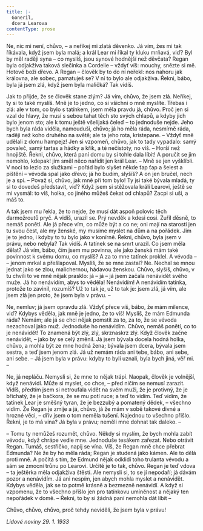 ```yaml
---
title: |-
  Goneril,
  dcera Learova
contentType: prose
---
```


Ne, nic mi není, chůvo, – a neříkej mi zlatá děvenko. Já vím, žes mi tak říkávala, když jsem byla malá; a král Lear mi říkal ty kluku mrňavá, viď? Byl by měl raději syna – co myslíš, jsou synové hodnější než děvčata? Regan byla odjakživa taková slečinka a Cordelie – vždyť víš: mouchy, snězte si mě. Hotové boží dřevo. A Regan – člověk by to do ní neřekl: nos nahoru jak královna, ale sobec, pamatuješ se? V ní to bylo ale odjakživa. Řekni, bábo, byla já jsem zlá, když jsem byla maličká? Tak vidíš.

Jak to přijde, že se člověk stane zlým? Já vím, chůvo, že jsem zlá. Neříkej, ty si to také myslíš. Mně je to jedno, co si všichni o mně myslíte. Třebas i zlá: ale v tom, co bylo s tatínkem, jsem měla pravdu já, chůvo. Proč jen si vzal do hlavy, že musí s sebou tahat těch sto svých chlapů, a kdyby jich bylo jenom sto; ale k tomu ještě všelijaká čeleď – to jednoduše nejde. Jeho bych byla ráda viděla, namouduši, chůvo; já ho měla ráda, nesmírně ráda, raději než koho druhého na světě; ale ta jeho rota, kristepane. – Vždyť mně udělali z domu hampejz! Jen si vzpomeň, chůvo, jak to tady vypadalo: samý povaleč, samý tartas a hádky a křik, a té nečistoty, no víš. – Horší než hnojiště. Řekni, chůvo, která paní domu by si tohle dala líbit! A poručit se jim nemohlo, kdepak! jim směl něco nařídit jen král Lear. – Mně se jen vyšklíbli. V noci to lezlo za služkami – pořád bylo slyšet někde ťap ťap a šelest a pištění – vévoda spal jako dřevo; já ho budím, slyšíš? A on jen bručel, nech je a spi. – Považ si, chůvo, jak mně při tom bylo! Ty jsi také bývala mladá, ty si to dovedeš představit, viď? Když jsem si stěžovala králi Learovi, ještě se mi vysmál: to víš, holka, co jiného můžeš čekat od chlapů? Zacpi si uši, a máš to.

A tak jsem mu řekla, že to nejde, že musí dát aspoň polovic těch darmožroutů pryč. A vidíš, urazil se. Prý nevděk a kdesi cosi. Zuřil děsně, to nemáš ponětí. Ale já přece vím, co může být a co ne; oni mají na starosti jen tu svou čest, ale my ženské, my musíme myslet na dům a na pořádek. Jim je to jedno, i kdyby to tu bylo jako v konírně. Řekni, chůvo, byla jsem v právu, nebo nebyla? Tak vidíš. A tatínek se na smrt urazil. Co jsem měla dělat? Já vím, bábo, čím jsem mu povinna, ale jako ženská mám také povinnost k svému domu, co myslíš? A za to mne tatínek proklel. A vévoda – – jenom mrkal a přešlapoval. Myslíš, že se mne zastal? Ne. Nechal se mnou jednat jako se zlou, malichernou, hádavou ženskou. Chůvo, slyšíš, chůvo, v tu chvíli to ve mně nějak prasklo: já – já – já jsem začala nenávidět svého muže. Já ho nenávidím, abys to věděla! Nenávidím! A nenávidím tatínka, protože to zavinil, rozumíš? Už to tak je, už to tak je: jsem zlá, já vím, ale jsem zlá jen proto, že jsem byla v právu. –

Ne, nemluv; já jsem opravdu zlá. Vždyť přece víš, bábo, že mám milence, viď? Kdybys věděla, jak mně je jedno, že to víš! Myslíš, že mám Edmunda ráda? Nemám; ale já se chci nějak pomstít za to, za to, že se vévoda nezachoval jako muž. Jednoduše ho nenávidím. Chůvo, nemáš ponětí, co to je nenávidět! To znamená být zlý, zlý, skrznaskrz zlý. Když člověk začne nenávidět, – jako by se celý změnil. Já jsem bývala docela hodná holka, chůvo, a mohla být ze mne hodná žena; bývala jsem dcera, bývala jsem sestra, a teď jsem jenom zlá. Já už nemám ráda ani tebe, bábo, ani sebe, ani sebe. – Já jsem byla v právu: kdyby to byli uznali, byla bych jiná, věř mi. –

Ne, já nepláču. Nemysli si, že mne to nějak trápí. Naopak, člověk je volnější, když nenávidí. Může si myslet, co chce, – před ničím se nemusí zarazit. Vidíš, předtím jsem si netroufala vidět na svém muži, že je protivný, že je břichatý, že je bačkora, že se mu potí ruce; a teď to vidím. Teď vidím, že tatínek Lear je směšný tyran, že je bezzubý a pomatený dědek, – všechno vidím. Že Regan je zmije a já, chůvo, já že mám v sobě takové divné a hrozné věci, – dřív jsem o tom neměla tušení. Najednou to všechno přišlo. Řekni, je to má vina? Já byla v právu; neměli mne dohnat tak daleko. –

– Tomu ty nemůžeš rozumět, chůvo. Někdy si myslím, že bych mohla zabít vévodu, když chrápe vedle mne. Jednoduše tesákem zařezat. Nebo otrávit Regan. Tumáš, sestřičko, napij se vína. Víš, že Regan mně chce přebrat Edmunda? Ne že by ho měla ráda; Regan je studená jako kámen. Ale to dělá proti mně. A počítá s tím, že Edmund nějak odklidí toho trulanta vévodu a sám se zmocní trůnu po Learovi. Určitě je to tak, chůvo. Regan je teď vdova – ta ještěrka měla odjakživa štěstí. Ale nemysli si, to se jí nepodaří; já dávám pozor a nenávidím. Já ani nespím, jen abych mohla myslet a nenávidět. Kdybys věděla, jak se to potmě krásně a bezmezně nenávidí. A když si vzpomenu, že to všechno přišlo jen pro tatínkovu umíněnost a nějaký ten nepořádek v domě. – Řekni, to by si žádná paní nemohla dát líbit –

Chůvo, chůvo, chůvo, proč tehdy neviděli, že jsem byla v právu!

_Lidové noviny 29. 1. 1933_
